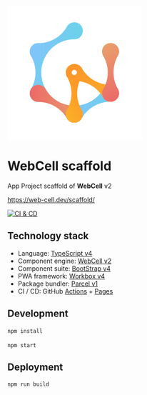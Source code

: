 ![](src/image/WebCell-0.png)

# WebCell scaffold

App Project scaffold of **WebCell** v2

https://web-cell.dev/scaffold/

[![CI & CD](https://github.com/demongodYY/alllab-website/workflows/CI%20&%20CD/badge.svg)][2]

## Technology stack

-   Language: [TypeScript v4][3]
-   Component engine: [WebCell v2][4]
-   Component suite: [BootStrap v4][5]
-   PWA framework: [Workbox v4][6]
-   Package bundler: [Parcel v1][7]
-   CI / CD: GitHub [Actions][8] + [Pages][9]

## Development

```shell
npm install

npm start
```

## Deployment

```shell
npm run build
```

[2]: https://github.com/demongodYY/alllab-website/actions
[3]: https://typescriptlang.org
[4]: https://web-cell.dev/
[5]: https://getbootstrap.com
[6]: https://developers.google.com/web/tools/workbox
[7]: https://parceljs.org
[8]: https://github.com/features/actions
[9]: https://pages.github.com/
